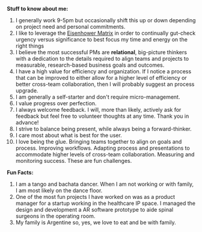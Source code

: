 **Stuff to know about me:**
 
   1. I generally work 9-5pm but occasionally shift this up or down depending on project need and personal commitments.
   2. I like to leverage the [Eisenhower Matrix](https://www.eisenhower.me/eisenhower-matrix/) in order to continually gut-check urgency versus significance to best focus my time and energy on the right things
   3.  I believe the most successful PMs are **relational**, big-picture thinkers with a dedication to the details required to align teams and projects to measurable, research-based business goals and outcomes.
   4. I have a high value for efficiency and organization. If I notice a process that can be improved to either allow for a higher level of efficiency or better cross-team collaboration, then I will probably suggest an process upgrade. 
   5. I am generally a self-starter and don't require micro-management. 
   6. I value progress over perfection. 
   7. I always welcome feedback. I will, more than likely, actively ask for feedback but feel free to volunteer thoughts at any time. Thank you in advance!
   8. I strive to balance being present, while always being a forward-thinker. 
   9. I care most about what is best for the user. 
   10. I love being the glue. Bringing teams together to align on goals and process. Improving workflows. Adapting process and presentations to accommodate higher levels of cross-team collaboration. Measuring and monitoring success. These are fun challenges. 
   

**Fun Facts:**   
   1. I am a tango and bachata dancer. When I am not working or with family, I am most likely on the dance floor. 
   2. One of the most fun projects I have worked on was as a product manager for a startup working in the healthcare IP space. I managed the design and development a AR software prototype to aide spinal surgeons in the operating room. 
   3. My family is Argentine so, yes, we love to eat and be with family. 
